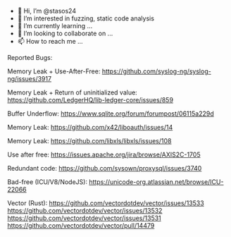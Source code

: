 - 👋 Hi, I’m @stasos24
- 👀 I’m interested in fuzzing, static code analysis
- 🌱 I’m currently learning ...
- 💞️ I’m looking to collaborate on ...
- 📫 How to reach me ...

Reported Bugs:

Memory Leak + Use-After-Free: https://github.com/syslog-ng/syslog-ng/issues/3917

Memory Leak + Return of uninitialized value: https://github.com/LedgerHQ/lib-ledger-core/issues/859

Buffer Underflow: https://www.sqlite.org/forum/forumpost/06115a229d

Memory Leak: https://github.com/x42/liboauth/issues/14

Memory Leak: https://github.com/libxls/libxls/issues/108

Use after free: https://issues.apache.org/jira/browse/AXIS2C-1705

Redundant code:
https://github.com/sysown/proxysql/issues/3740

Bad-free (ICU/V8/NodeJS):
https://unicode-org.atlassian.net/browse/ICU-22066

Vector (Rust):
https://github.com/vectordotdev/vector/issues/13533
https://github.com/vectordotdev/vector/issues/13532
https://github.com/vectordotdev/vector/issues/13531
https://github.com/vectordotdev/vector/pull/14479
